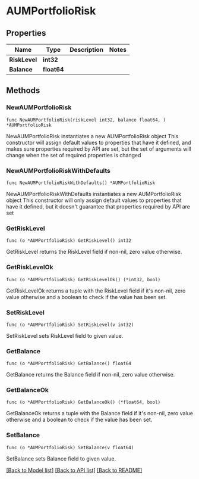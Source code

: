# AUMPortfolioRisk

## Properties

Name | Type | Description | Notes
------------ | ------------- | ------------- | -------------
**RiskLevel** | **int32** |  | 
**Balance** | **float64** |  | 

## Methods

### NewAUMPortfolioRisk

`func NewAUMPortfolioRisk(riskLevel int32, balance float64, ) *AUMPortfolioRisk`

NewAUMPortfolioRisk instantiates a new AUMPortfolioRisk object
This constructor will assign default values to properties that have it defined,
and makes sure properties required by API are set, but the set of arguments
will change when the set of required properties is changed

### NewAUMPortfolioRiskWithDefaults

`func NewAUMPortfolioRiskWithDefaults() *AUMPortfolioRisk`

NewAUMPortfolioRiskWithDefaults instantiates a new AUMPortfolioRisk object
This constructor will only assign default values to properties that have it defined,
but it doesn't guarantee that properties required by API are set

### GetRiskLevel

`func (o *AUMPortfolioRisk) GetRiskLevel() int32`

GetRiskLevel returns the RiskLevel field if non-nil, zero value otherwise.

### GetRiskLevelOk

`func (o *AUMPortfolioRisk) GetRiskLevelOk() (*int32, bool)`

GetRiskLevelOk returns a tuple with the RiskLevel field if it's non-nil, zero value otherwise
and a boolean to check if the value has been set.

### SetRiskLevel

`func (o *AUMPortfolioRisk) SetRiskLevel(v int32)`

SetRiskLevel sets RiskLevel field to given value.


### GetBalance

`func (o *AUMPortfolioRisk) GetBalance() float64`

GetBalance returns the Balance field if non-nil, zero value otherwise.

### GetBalanceOk

`func (o *AUMPortfolioRisk) GetBalanceOk() (*float64, bool)`

GetBalanceOk returns a tuple with the Balance field if it's non-nil, zero value otherwise
and a boolean to check if the value has been set.

### SetBalance

`func (o *AUMPortfolioRisk) SetBalance(v float64)`

SetBalance sets Balance field to given value.



[[Back to Model list]](../README.md#documentation-for-models) [[Back to API list]](../README.md#documentation-for-api-endpoints) [[Back to README]](../README.md)


